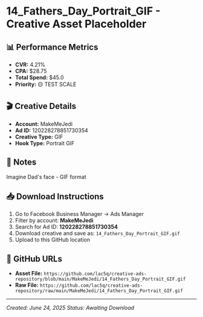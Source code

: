 # 14_Fathers_Day_Portrait_GIF - Creative Asset Placeholder

## 📊 **Performance Metrics**
- **CVR:** 4.21%
- **CPA:** $28.75
- **Total Spend:** $45.0
- **Priority:** 🟡 TEST SCALE

## 🎬 **Creative Details**
- **Account:** MakeMeJedi
- **Ad ID:** 120228278851730354
- **Creative Type:** GIF
- **Hook Type:** Portrait GIF

## 📝 **Notes**
Imagine Dad's face - GIF format

## 📥 **Download Instructions**
1. Go to Facebook Business Manager → Ads Manager
2. Filter by account: **MakeMeJedi**
3. Search for Ad ID: **120228278851730354**
4. Download creative and save as: `14_Fathers_Day_Portrait_GIF.gif`
5. Upload to this GitHub location

## 🔗 **GitHub URLs**
- **Asset File:** `https://github.com/lac5q/creative-ads-repository/blob/main/MakeMeJedi/14_Fathers_Day_Portrait_GIF.gif`
- **Raw File:** `https://github.com/lac5q/creative-ads-repository/raw/main/MakeMeJedi/14_Fathers_Day_Portrait_GIF.gif`

---
*Created: June 24, 2025*
*Status: Awaiting Download*
